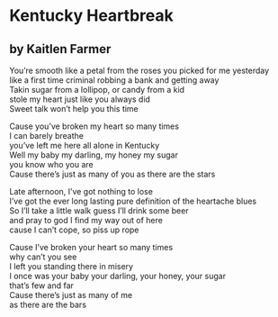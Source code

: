 # Kentucky Heartbreak
## by Kaitlen Farmer

You’re smooth like a petal from the roses you picked for me yesterday  
like a first time criminal robbing a bank and getting away  
Takin sugar from a lollipop, or candy from a kid  
stole my heart just like you always did  
Sweet talk won’t help you this time  

Cause you’ve broken my heart so many times  
I can barely breathe  
you’ve left me here all alone in Kentucky  
Well my baby my darling, my honey my sugar  
you know who you are  
Cause there’s just as many of you as there are the stars  

Late afternoon, I’ve got nothing to lose  
I’ve got the ever long lasting pure definition of the heartache blues  
So I’ll take a little walk guess I’ll drink some beer  
and pray to god I find my way out of here  
cause I can’t cope, so piss up rope  

Cause I’ve broken your heart so many times  
why can’t you see  
I left you standing there in misery  
I once was your baby your darling, your honey, your sugar  
that’s few and far  
Cause there’s just as many of me  
as there are the bars  
